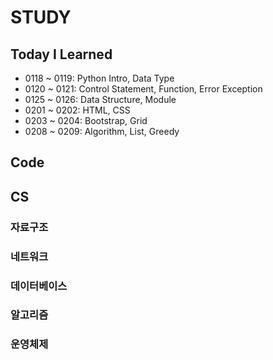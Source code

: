 # STUDY



## Today I Learned

- 0118 ~ 0119: Python Intro, Data Type
- 0120 ~ 0121:  Control Statement, Function, Error Exception
- 0125 ~ 0126: Data Structure, Module
- 0201 ~ 0202: HTML, CSS
- 0203 ~ 0204: Bootstrap, Grid
- 0208 ~ 0209: Algorithm, List, Greedy

## Code



## CS



### 자료구조



### 네트워크



### 데이터베이스



### 알고리즘



### 운영체제

